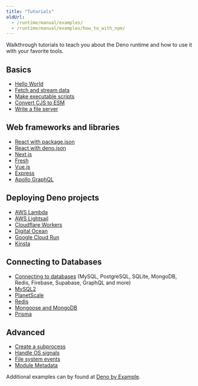 ```yaml
---
title: "Tutorials"
oldUrl:
  - /runtime/manual/examples/
  - /runtime/manual/examples/how_to_with_npm/
---
```


Walkthrough tutorials to teach you about the Deno runtime and how to use it with
your favorite tools.

## Basics

- [Hello World](/runtime/tutorials/hello_world/)
- [Fetch and stream data](/runtime/tutorials/fetch_data/)
- [Make executable scripts](/runtime/tutorials/hashbang/)
- [Convert CJS to ESM](/runtime/tutorials/cjs_to_esm/)
- [Write a file server](/runtime/tutorials/file_server/)

## Web frameworks and libraries

- [React with package.json](/runtime/tutorials/how_to_with_npm/create-react/)
- [React with deno.json](/runtime/tutorials/how_to_with_npm/react/)
- [Next.js](/runtime/tutorials/how_to_with_npm/next/)
- [Fresh](https://fresh.deno.dev/docs/getting-started/create-a-project)
- [Vue.js](/runtime/tutorials/how_to_with_npm/vue/)
- [Express](/runtime/tutorials/how_to_with_npm/express/)
- [Apollo GraphQL](/runtime/tutorials/how_to_with_npm/apollo/)

## Deploying Deno projects

- [AWS Lambda](/runtime/tutorials/aws_lambda/)
- [AWS Lightsail](/runtime/tutorials/aws_lightsail/)
- [Cloudflare Workers](/runtime/tutorials/cloudflare_workers/)
- [Digital Ocean](/runtime/tutorials/digital_ocean/)
- [Google Cloud Run](/runtime/tutorials/google_cloud_run/)
- [Kinsta](/runtime/tutorials/kinsta/)

## Connecting to Databases

- [Connecting to databases](/runtime/tutorials/connecting_to_databases/) (MySQL,
  PostgreSQL, SQLite, MongoDB, Redis, Firebase, Supabase, GraphQL and more)
- [MySQL2](/runtime/tutorials/how_to_with_npm/mysql2/)
- [PlanetScale](/runtime/tutorials/how_to_with_npm/planetscale/)
- [Redis](/runtime/tutorials/how_to_with_npm/redis/)
- [Mongoose and MongoDB](/runtime/tutorials/how_to_with_npm/mongoose/)
- [Prisma](/runtime/tutorials/how_to_with_npm/prisma/)

## Advanced

- [Create a subprocess](/runtime/tutorials/subprocess/)
- [Handle OS signals](/runtime/tutorials/os_signals/)
- [File system events](/runtime/tutorials/file_system_events/)
- [Module Metadata](/runtime/tutorials/module_metadata/)

Additional examples can by found at
[Deno by Example](https://docs.deno.com/examples/).
